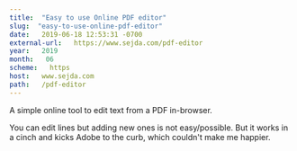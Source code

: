 ```yaml
---
title:  "Easy to use Online PDF editor" 
slug:  "easy-to-use-online-pdf-editor" 
date:   2019-06-18 12:53:31 -0700 
external-url:   https://www.sejda.com/pdf-editor 
year:   2019 
month:   06 
scheme:   https 
host:   www.sejda.com 
path:   /pdf-editor 
---
```


A simple online tool to edit text from a PDF in-browser.

You can edit lines but adding new ones is not easy/possible. But it works in a cinch and kicks Adobe to the curb, which couldn't make me happier.